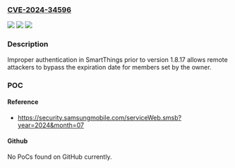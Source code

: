 ### [CVE-2024-34596](https://cve.mitre.org/cgi-bin/cvename.cgi?name=CVE-2024-34596)
![](https://img.shields.io/static/v1?label=Product&message=SmartThings&color=blue)
![](https://img.shields.io/static/v1?label=Version&message=n%2Fa&color=blue)
![](https://img.shields.io/static/v1?label=Vulnerability&message=CWE-287%20Improper%20Authentication&color=brighgreen)

### Description

Improper authentication in SmartThings prior to version 1.8.17 allows remote attackers to bypass the expiration date for members set by the owner.

### POC

#### Reference
- https://security.samsungmobile.com/serviceWeb.smsb?year=2024&month=07

#### Github
No PoCs found on GitHub currently.

